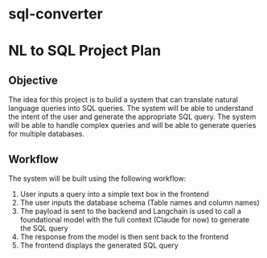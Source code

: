 # sql-converter

# NL to SQL Project Plan

## Objective

The idea for this project is to build a system that can translate natural language queries into SQL queries. The system will be able to understand the intent of the user and generate the appropriate SQL query. The system will be able to handle complex queries and will be able to generate queries for multiple databases.

## Workflow

The system will be built using the following workflow:

1. User inputs a query into a simple text box in the frontend
2. The user inputs the database schema (Table names and column names)
3. The payload is sent to the backend and Langchain is used to call a foundational model with the full context (Claude for now) to generate the SQL query
4. The response from the model is then sent back to the frontend
5. The frontend displays the generated SQL query
